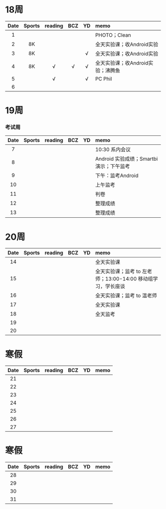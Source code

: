 # 18周

| Date  | Sports | reading | BCZ | YD | memo | 
| :---: | :---: | :---: | :---: | :---: | :--- | 
| 1 |  |  |  |  | PHOTO；Clean | 
| 2 | 8K |  |  |  | 全天实验课；收Android实验 | 
| 3 | 8K |  |  | √ | 全天实验课；收Android实验 | 
| 4 | 8K | √ | √ | √ | 全天实验课；收Android实验；沸腾鱼 | 
| 5 |  | √ |  | √ | PC Phil | 
| 6 |  |  |  |  |  | 

# 19周 
### 考试周

| Date  | Sports | reading | BCZ | YD | memo | 
| :---: | :---: | :---: | :---: | :---: | :--- | 
| 7 |  |  |  |  | 10:30 系内会议 | 
| 8 |  |  |  |  | Android 实验成绩；Smartbi 演示；下午监考 | 
| 9 |  |  |  |  | 下午：监考Android |   
| 10 |  |  |  |  | 上午监考 | 
| 11 |  |  |  |  | 判卷 | 
| 12 |  |  |  |  | 整理成绩 | 
| 13 |  |  |  |  | 整理成绩 | 

# 20周

| Date  | Sports | reading | BCZ | YD | memo | 
| :---: | :---: | :---: | :---: | :---: | :--- | 
| 14 |  |  |  |  | 全天实验课 | 
| 15 |  |  |  |  | 全天实验课；监考 to 左老师；13:00-14:00 移动组学习，学长座谈  | 
| 16 |  |  |  |  | 全天实验课；监考 to 温老师  | 
| 17 |  |  |  |  | 全天实验课 | 
| 18 |  |  |  |  | 全天监考 | 
| 19 |  |  |  |  |  |   
| 20 |  |  |  |  |  | 

# 寒假

| Date  | Sports | reading | BCZ | YD | memo | 
| :---: | :---: | :---: | :---: | :---: | :--- | 
| 21 |  |  |  |  |  | 
| 22 |  |  |  |  |  | 
| 23 |  |  |  |  |  | 
| 24 |  |  |  |  |  | 
| 25 |  |  |  |  |  | 
| 26 |  |  |  |  |  | 
| 27 |  |  |  |  |  | 

# 寒假

| Date  | Sports | reading | BCZ | YD | memo | 
| :---: | :---: | :---: | :---: | :---: | :--- | 
| 28 |  |  |  |  |  | 
| 29 |  |  |  |  |  |  
| 30 |  |  |  |  |  | 
| 31 |  |  |  |  |  | 
